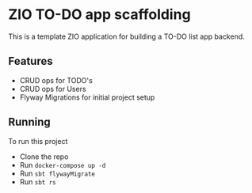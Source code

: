# ZIO TO-DO app scaffolding

This is a template ZIO application for building a TO-DO list app backend.

## Features

- CRUD ops for TODO's
- CRUD ops for Users
- Flyway Migrations for initial project setup

## Running

To run this project

- Clone the repo
- Run `docker-compose up -d`
- Run `sbt flywayMigrate`
- Run `sbt rs`
